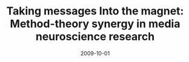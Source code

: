 ---
title: "Taking messages Into the magnet: Method-theory synergy in media neuroscience research"
collection: publications
permalink: /publication/messages-into-the-magnetß
date: 2009-10-01
venue: 'Communication Monographs'
paperurl: 'https://www.tandfonline.com/doi/abs/10.1080/03637751.2017.1395059'
citation: 'Weber, R., Fisher, J.T., Hopp, F., & Lonergan, C. (2018). &quot;Taking messages into the magnet: Method theory synergy in media neuroscience research.&quot; <i>Communication Monographs</i>. 85. 81-102.'
---